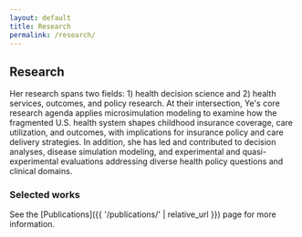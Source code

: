```yaml
---
layout: default
title: Research
permalink: /research/
---
```


## Research

Her research spans two fields: 1) health decision science and 2) health services, outcomes, and policy research. At their intersection, Ye's core research agenda applies microsimulation modeling to examine how the fragmented U.S. health system shapes childhood insurance coverage, care utilization, and outcomes, with implications for insurance policy and care delivery strategies. In addition, she has led and contributed to decision analyses, disease simulation modeling, and experimental and quasi-experimental evaluations addressing diverse health policy questions and clinical domains.

### Selected works
See the [Publications]({{ '/publications/' | relative_url }}) page for more information.
